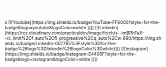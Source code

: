 <html>
<p class="line typing-animation">
<style>
    .line {
    font-family: 'Special Elite', monospace;
    src: url(https://fonts.googleapis.com/css2?family=Special+Elite&display+swap);
    border-right: 2px solid;
    margin: 0 auto;
    text-align: center;
    white-space: nowrap;
    overflow: hidden;
    }
    .typing-animation {
        animation: blinkCursor 500ms steps(40) infinite normal, typing 4s steps(40) 1s normal both; 
    }
    @keyframes typing { 
        from {
            width: 0;
        }
        to { 
            width: 15em; 
        }
    }
    @keyframes blinkCursor {
        from{
            border-right-color: rgba(255, 255, 255, 0.75);
        }
        to {
            border-right-color: transparent;
        }
    }>
</style>
 Olá, Eu sou o Vitor Cruz!
</p>
<br/>
<br/>
</html>
s
[![Youtube](https://img.shields.io/badge/YouTube-FF0000?style=for-the-badge&logo=youtube&logoColor=white
)]()
[![Linkedin](https://res.cloudinary.com/practicaldev/image/fetch/s--imBRhTaX--/c_limit%2Cf_auto%2Cfl_progressive%2Cq_auto%2Cw_880/https://img.shields.io/badge/LinkedIn-0077B5%3Fstyle%3Dfor-the-badge%26logo%3Dlinkedin%26logoColor%3Dwhite)]()
[![Instagram](https://img.shields.io/badge/Instagram-E4405F?style=for-the-badge&logo=instagram&logoColor=white
)]()

<div> 

</div>
